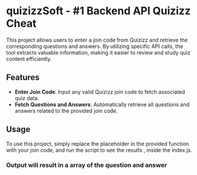﻿# quizizzSoft - #1 Backend API Quizizz Cheat

This project allows users to enter a join code from Quizizz and retrieve the corresponding questions and answers. By utilizing specific API calls, the tool extracts valuable information, making it easier to review and study quiz content efficiently.

## Features

- **Enter Join Code**: Input any valid Quizizz join code to fetch associated quiz data.
- **Fetch Questions and Answers**: Automatically retrieve all questions and answers related to the provided join code.

## Usage

To use this project, simply replace the placeholder in the provided function with your join code, and run the script to see the results , inside the index.js.

### Output will result in a array of the question and answer

